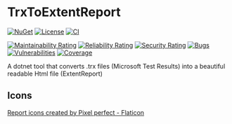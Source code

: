 # TrxToExtentReport

[![NuGet](https://img.shields.io/nuget/v/TrxToExtentReport.svg)](https://nuget.org/packages/TrxToExtentReport/)
[![License](https://img.shields.io/badge/license-MIT-blue.svg)](LICENSE)
[![CI](https://github.com/twenzel/TrxToExtentReport/actions/workflows/build.yml/badge.svg)](https://github.com/twenzel/TrxToExtentReport/actions/workflows/build.yml)

[![Maintainability Rating](https://sonarcloud.io/api/project_badges/measure?project=twenzel_TrxToExtentReport&metric=sqale_rating)](https://sonarcloud.io/dashboard?id=twenzel_TrxToExtentReport)
[![Reliability Rating](https://sonarcloud.io/api/project_badges/measure?project=twenzel_TrxToExtentReport&metric=reliability_rating)](https://sonarcloud.io/dashboard?id=twenzel_TrxToExtentReport)
[![Security Rating](https://sonarcloud.io/api/project_badges/measure?project=twenzel_TrxToExtentReport&metric=security_rating)](https://sonarcloud.io/dashboard?id=twenzel_TrxToExtentReport)
[![Bugs](https://sonarcloud.io/api/project_badges/measure?project=twenzel_TrxToExtentReport&metric=bugs)](https://sonarcloud.io/dashboard?id=twenzel_TrxToExtentReport)
[![Vulnerabilities](https://sonarcloud.io/api/project_badges/measure?project=twenzel_TrxToExtentReport&metric=vulnerabilities)](https://sonarcloud.io/dashboard?id=twenzel_TrxToExtentReport)
[![Coverage](https://sonarcloud.io/api/project_badges/measure?project=twenzel_TrxToExtentReport&metric=coverage)](https://sonarcloud.io/dashboard?id=twenzel_TrxToExtentReport)


A dotnet tool that converts .trx files (Microsoft Test Results) into a beautiful readable Html file (ExtentReport)

## Icons
<a href="https://www.flaticon.com/free-icons/report" title="report icons">Report icons created by Pixel perfect - Flaticon</a>